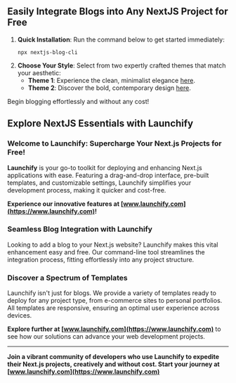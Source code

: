 ## **Easily Integrate Blogs into Any NextJS Project for Free**

1. **Quick Installation**: Run the command below to get started immediately:
   ```
   npx nextjs-blog-cli
   ```
2. **Choose Your Style**: Select from two expertly crafted themes that match your aesthetic:
   - **Theme 1**: Experience the clean, minimalist elegance [here](https://www.rajatdhoot.com/theme-1).
   - **Theme 2**: Discover the bold, contemporary design [here](https://www.rajatdhoot.com/blog).

Begin blogging effortlessly and without any cost!

## Explore NextJS Essentials with Launchify

### **Welcome to Launchify: Supercharge Your Next.js Projects for Free!**

**Launchify** is your go-to toolkit for deploying and enhancing Next.js applications with ease. Featuring a drag-and-drop interface, pre-built templates, and customizable settings, Launchify simplifies your development process, making it quicker and cost-free.

**Experience our innovative features at [www.launchify.com](https://www.launchify.com)!**

### **Seamless Blog Integration with Launchify**

Looking to add a blog to your Next.js website? Launchify makes this vital enhancement easy and free. Our command-line tool streamlines the integration process, fitting effortlessly into any project structure.

### **Discover a Spectrum of Templates**

Launchify isn't just for blogs. We provide a variety of templates ready to deploy for any project type, from e-commerce sites to personal portfolios. All templates are responsive, ensuring an optimal user experience across devices.

**Explore further at [www.launchify.com](https://www.launchify.com)** to see how our solutions can advance your web development projects.

---

**Join a vibrant community of developers who use Launchify to expedite their Next.js projects, creatively and without cost. Start your journey at [www.launchify.com](https://www.launchify.com)**
